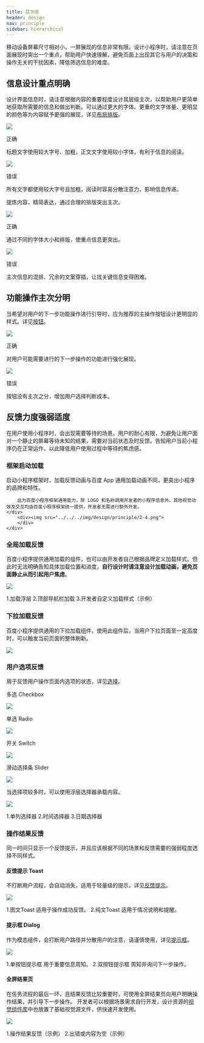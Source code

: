 ```yaml
---
title: 层次感
header: design
nav: principle
sidebar: hierarchical
---
```

移动设备屏幕尺寸相对小，一屏展现的信息非常有限。设计小程序时，请注意在页面展现时突出一个重点，帮助用户快速理解，避免页面上出现其它与用户的决策和操作无关的干扰因素，降低筛选信息的难度。

## 信息设计重点明确

设计界面信息时，请注意根据内容的重要程度设计其层级主次，以帮助用户更简单地获取所需要的信息和做出判断。可以通过更大的字体、更重的文字体量、更明显的颜色等为内容赋予更强的展现，详见[布局排版](../../foundation/layout)。

<div class="m-doc-custom-examples">
	<div class="m-doc-custom-examples-correct">
		<img src="../../../img/design/principle/2-1-1.png">
		<p class="m-doc-custom-examples-title">正确</p><p class="m-doc-custom-examples-text">标题文字使用较大字号、加粗，正文文字使用较小字体，有利于信息的阅读。</p>
	</div>
	<div class="m-doc-custom-examples-error ">
		<img src="../../../img/design/principle/2-1-2.png">
		<p class="m-doc-custom-examples-title">错误</p><p class="m-doc-custom-examples-text">所有文字都使用较大字号且加粗，阅读时容易分散注意力，影响信息传递。</p>
	</div>
</div>

提炼内容，精简表达，通过合理的排版突出主次。

<div class="m-doc-custom-examples">
	<div class="m-doc-custom-examples-correct">
		<img src="../../../img/design/principle/2-2-1.png">
		<p class="m-doc-custom-examples-title">正确</p><p class="m-doc-custom-examples-text">通过不同的字体大小和排版，使重点信息更突出。</p>
	</div>
	<div class="m-doc-custom-examples-error">
		<img src="../../../img/design/principle/2-2-2.png">
		<p class="m-doc-custom-examples-title">错误</p><p class="m-doc-custom-examples-text">主次信息的混排、冗余的文案穿插，让找关键信息变得困难。</p>
	</div>
</div>

## 功能操作主次分明
当希望对用户的下一步功能操作进行引导时，应为推荐的主操作按钮设计更明显的样式。详见[按钮](../../component/button)。

<div class="m-doc-custom-examples">
	<div class="m-doc-custom-examples-correct">
		<img src="../../../img/design/principle/2-3-1.png">
		<p class="m-doc-custom-examples-title">正确</p><p class="m-doc-custom-examples-text">对用户可能需要进行的下一步操作的功能进行强化展现。</p>
	</div>
	<div class="m-doc-custom-examples-error ">
		<img src="../../../img/design/principle/2-3-2.png">
		<p class="m-doc-custom-examples-title">错误</p><p class="m-doc-custom-examples-text">按钮没有主次之分，增加用户选择判断成本。</p>
	</div>
</div>

## 反馈力度强弱适度

在用户使用小程序时，会出现需要等待的场景。用户的耐心有限，为避免让用户面对一个静止的屏幕等待未知的结果，需要对当前状态及时反馈，告知用户当前小程序仍在正常运作，以此降低用户使用过程中等待的焦虑感。
<br>
### 框架启动加载
<div class="m-doc-custom-text-image">
 	<div>
		启动小程序框架时，加载反馈动画与百度 App 通用加载动画不同，更突出小程序的品牌和特性。
		
		此为百度小程序框架通用能力，除 LOGO 和名称调用开发者的小程序信息外，其他视觉动效及交互均由百度小程序框架统一提供，开发者无需进行额外开发。
 	</div>
 	 	<div><img src="../../../img/design/principle/2-4.png">
		</div>
	</div>
</div>	

### 全局加载反馈
百度小程序提供通用加载的组件，也可以由开发者自己根据品牌定义加载样式。但此时无法明确告知具体加载位置和进度，**自行设计时请注意设计加载动画，避免页面静止从而引起用户焦虑**。
<div class="m-doc-custom-examples">
	<div class="m-doc-custom-examples-correct">
 		<img src="../../../img/design/principle/2-5.png">
		<p class="m-doc-custom-examples-text">1.加载浮层
			2.顶部导航栏加载	
			3.开发者自定义加载样式（示例）</p>
	</div>
</div>

### 下拉加载反馈
百度小程序提供通用的下拉加载组件，使用此组件后，当用户下拉页面至一定高度时，可以触发当前页面的整体刷新。
<div class="m-doc-custom-examples">
	<div class="m-doc-custom-examples-correct">
 		<img src="../../../img/design/principle/2-6.png">
	</div>
</div>

### 用户选项反馈
用于反馈用户操作页面内选项的状态，详见[选择](../../component/selection)。

<div class="m-doc-custom-examples">
	<div class="m-doc-custom-examples-correct">
		<p class="m-doc-custom-examples-text">多选 Checkbox</p>
 		<a href="../../../../docs/develop/component/form_checkbox/"><img src="../../../img/design/principle/2-7-1.png"></a>
	</div>
	<div class="m-doc-custom-examples-error ">
		<p class="m-doc-custom-examples-text">单选 Radio</p>
 		<a href="../../../../docs/develop/component/form_radio/"><img src="../../../img/design/principle/2-7-2.png"></a>
	</div>
	<div class="m-doc-custom-examples-correct">
		<p class="m-doc-custom-examples-text">开关 Switch</p>
		<a href="../../../../docs/develop/component/form_switch/"><img src="../../../img/design/principle/2-7-3.png"></a>
	</div>
	<div class="m-doc-custom-examples-error ">
		<p class="m-doc-custom-examples-text">滑动选择条 Slider</p>
 		<a href="../../../../docs/develop/component/form_slider/"><img src="../../../img/design/principle/2-7-4.png"></a>
	</div>
</div>

当选择项较多时，可以使用浮层选择器承载内容。
<div class="m-doc-custom-examples">
	<div class="m-doc-custom-examples-correct">
 		<img src="../../../img/design/principle/2-8.png">
		<p class="m-doc-custom-examples-text">1.单列选择器
			2.时间选择器
			3.日期选择器</p>
	</div>
</div>

### 操作结果反馈
同一时间只显示一个反馈提示，并且应该根据不同的场景和反馈需要的强弱程度选择不同样式。
<br>

#### 反馈提示 Toast
不打断用户流程，会自动消失，适用于轻量级的提示，详见[反馈提示](../../component/toast)。
<div class="m-doc-custom-examples">
	<div class="m-doc-custom-examples-correct">
		<img src="../../../img/design/principle/2-9.png"><p class="m-doc-custom-examples-text">1.图文Toast 适用于操作成功反馈。
		2.纯文Toast 适用于情况说明和提醒。</p>
	</div>
</div>

#### 提示框 Dialog
作为模态组件，会打断用户路径并分散用户的注意，请谨慎使用，详见[提示框](../../component/dialog)。
<div class="m-doc-custom-examples">
	<div class="m-doc-custom-examples-correct">
 		<img src="../../../img/design/principle/2-10.png"><p class="m-doc-custom-examples-text">1.单按钮提示框 用于重要信息周知。
 		2.双按钮提示框 周知并询问下一步操作。</p>
	</div>
</div>

#### 全屏结果页
在任务流程的最后一环，且结果反馈比较重要时，可使用全屏结果页向用户明确操作结果，并引导下一步操作。
开发者可以根据场景需求自行开发，设计资源的[视觉组件库](../../resource/uikit/)中也放置了基础视觉源文件，供快速开发使用。


<div class="m-doc-custom-examples">
	<div class="m-doc-custom-examples-correct">
 		<img src="../../../img/design/principle/2-11.png"><p class="m-doc-custom-examples-text">1.操作结果反馈（示例）
 		2.出错或内容为空（示例）</p>
	</div>
</div>
